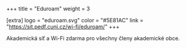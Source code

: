 +++
title = "Eduroam"
weight = 3

[extra]
logo = "eduroam.svg"
color = "#5E81AC"
link = "https://sit.pedf.cuni.cz/wi-fi/eduroam/"
+++

Akademická síť a Wi-Fi zdarma pro všechny členy akademické obce.

